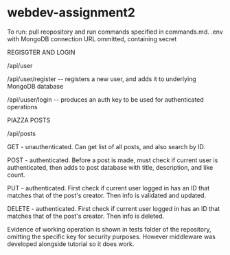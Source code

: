 # webdev-assignment2

To run: pull reopository and run commands specified in commands.md.
.env with MongoDB connection URL ommitted, containing secret

REGISGTER AND LOGIN

/api/user

/api/user/register -- registers a new user, and adds it to underlying MongoDB database

/api/uuser/login -- produces an auth key to be used for authenticated operations

PIAZZA POSTS

/api/posts

GET - unauthenticated. Can get list of all posts, and also search by ID.

POST - authenticated. Before a post is made, must check if current user is authenticated, then adds to post database with title, description, and like count.

PUT - authenticated. First check if current user logged in has an ID that matches that of the post's creator. Then info is validated and updated.

DELETE - authenticated. First check if current user logged in has an ID that matches that of the post's creator. Then info is deleted.

Evidence of working operation is shown in tests folder of the repository, omitting the specific key for security purposes. However middleware was developed alongside tutorial so it does work.
